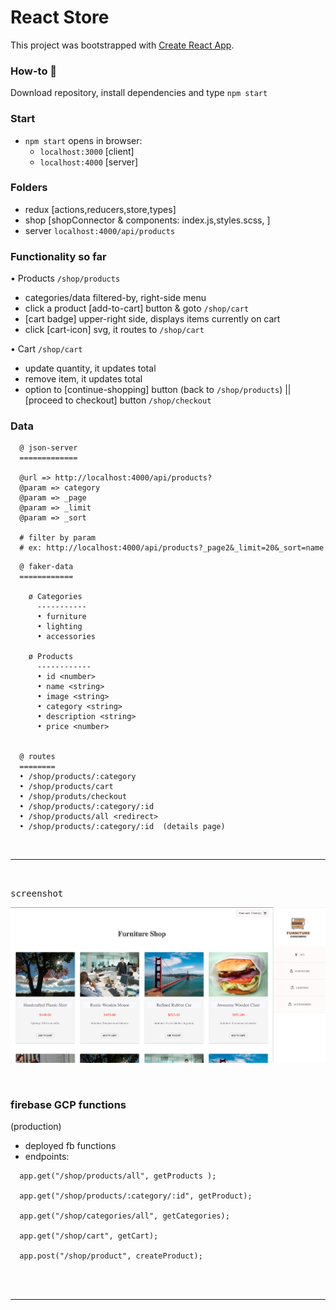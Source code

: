 # React Store

This project was bootstrapped with [Create React App](https://github.com/facebook/create-react-app).


### How-to :card_index:

Download repository, install dependencies and type `npm start`

### Start
- `npm start` opens in browser:
  + `localhost:3000` [client]
  + `localhost:4000` [server]


### Folders
- redux [actions,reducers,store,types]
- shop [shopConnector & components: index.js,styles.scss, ]
- server `localhost:4000/api/products`


### Functionality so far

• Products  `/shop/products`
- categories/data filtered-by, right-side menu
- click a product [add-to-cart] button & goto `/shop/cart`
- [cart badge] upper-right side, displays items currently on cart
- click [cart-icon] svg, it routes to `/shop/cart`



• Cart `/shop/cart`

- update quantity, it updates total
- remove item, it updates total
- option to [continue-shopping] button (back to `/shop/products`) || [proceed to checkout]
  button `/shop/checkout`


### Data

```
  @ json-server
  =============

  @url => http://localhost:4000/api/products?
  @param => category
  @param => _page
  @param => _limit
  @param => _sort

  # filter by param
  # ex: http://localhost:4000/api/products?_page2&_limit=20&_sort=name

```


```
  @ faker-data
  ============

    ø Categories
      -----------
      • furniture
      • lighting
      • accessories

    ø Products
      ------------
      • id <number>
      • name <string>
      • image <string>
      • category <string>
      • description <string>
      • price <number>


  @ routes
  ========
  • /shop/products/:category
  • /shop/products/cart
  • /shop/produts/checkout
  • /shop/products/:category/:id
  • /shop/products/all <redirect>
  • /shop/products/:category/:id  (details page)

```
<br />
<hr />
<br />

<kbd>screenshot</kbd>

![](src/images/screenshot.png)

<br/>








### firebase GCP functions
(production)

- deployed fb functions
- endpoints:

```
  app.get("/shop/products/all", getProducts );

  app.get("/shop/products/:category/:id", getProduct);

  app.get("/shop/categories/all", getCategories);

  app.get("/shop/cart", getCart);

  app.post("/shop/product", createProduct);

```






<br />
<br />

<hr />




